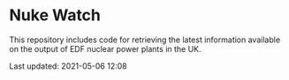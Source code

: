# Nuke Watch

This repository includes code for retrieving the latest information available on the output of EDF nuclear power plants in the UK.

Last updated: 2021-05-06 12:08